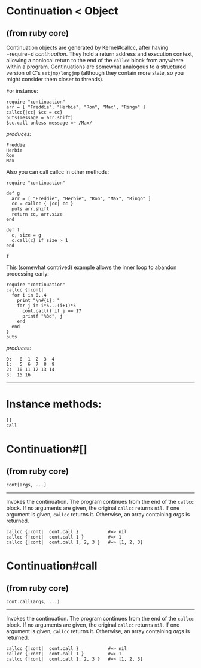 # Continuation < Object

(from ruby core)
---
Continuation objects are generated by Kernel#callcc, after having +require+d
*continuation*. They hold a return address and execution context, allowing a
nonlocal return to the end of the `callcc` block from anywhere within a
program. Continuations are somewhat analogous to a structured version of C's
`setjmp/longjmp` (although they contain more state, so you might consider them
closer to threads).

For instance:

    require "continuation"
    arr = [ "Freddie", "Herbie", "Ron", "Max", "Ringo" ]
    callcc{|cc| $cc = cc}
    puts(message = arr.shift)
    $cc.call unless message =~ /Max/

*produces:*

    Freddie
    Herbie
    Ron
    Max

Also you can call callcc in other methods:

    require "continuation"

    def g
      arr = [ "Freddie", "Herbie", "Ron", "Max", "Ringo" ]
      cc = callcc { |cc| cc }
      puts arr.shift
      return cc, arr.size
    end

    def f
      c, size = g
      c.call(c) if size > 1
    end

    f

This (somewhat contrived) example allows the inner loop to abandon processing
early:

    require "continuation"
    callcc {|cont|
      for i in 0..4
        print "\n#{i}: "
        for j in i*5...(i+1)*5
          cont.call() if j == 17
          printf "%3d", j
        end
      end
    }
    puts

*produces:*

    0:   0  1  2  3  4
    1:   5  6  7  8  9
    2:  10 11 12 13 14
    3:  15 16
---
# Instance methods:

    []
    call

# Continuation#[]

(from ruby core)
---
    cont[args, ...]

---

Invokes the continuation. The program continues from the end of the `callcc`
block. If no arguments are given, the original `callcc` returns `nil`. If one
argument is given, `callcc` returns it. Otherwise, an array containing *args*
is returned.

    callcc {|cont|  cont.call }           #=> nil
    callcc {|cont|  cont.call 1 }         #=> 1
    callcc {|cont|  cont.call 1, 2, 3 }   #=> [1, 2, 3]


# Continuation#call

(from ruby core)
---
    cont.call(args, ...)

---

Invokes the continuation. The program continues from the end of the `callcc`
block. If no arguments are given, the original `callcc` returns `nil`. If one
argument is given, `callcc` returns it. Otherwise, an array containing *args*
is returned.

    callcc {|cont|  cont.call }           #=> nil
    callcc {|cont|  cont.call 1 }         #=> 1
    callcc {|cont|  cont.call 1, 2, 3 }   #=> [1, 2, 3]


